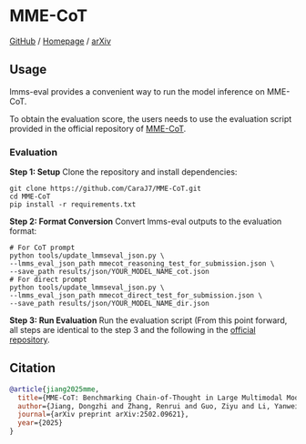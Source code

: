 # MME-CoT

[GitHub](https://github.com/CaraJ7/MME-CoT) / [Homepage](https://mmecot.github.io) / [arXiv](https://arxiv.org/abs/2502.09621)

## Usage

lmms-eval provides a convenient way to run the model inference on MME-CoT. 

To obtain the evaluation score, the users needs to use the evaluation script provided in the official repository of [MME-CoT](https://github.com/CaraJ7/MME-CoT).

### Evaluation

**Step 1: Setup**
Clone the repository and install dependencies:

```
git clone https://github.com/CaraJ7/MME-CoT.git
cd MME-CoT
pip install -r requirements.txt
```

**Step 2: Format Conversion**
Convert lmms-eval outputs to the evaluation format:

```
# For CoT prompt
python tools/update_lmmseval_json.py \
--lmms_eval_json_path mmecot_reasoning_test_for_submission.json \
--save_path results/json/YOUR_MODEL_NAME_cot.json
# For direct prompt
python tools/update_lmmseval_json.py \
--lmms_eval_json_path mmecot_direct_test_for_submission.json \
--save_path results/json/YOUR_MODEL_NAME_dir.json
```

**Step 3: Run Evaluation**
Run the evaluation script (From this point forward, all steps are identical to the step 3 and the following in the [official repository](https://github.com/CaraJ7/MME-CoT/tree/main#:~:text=Run%20the%20evaluation%20script.).


## Citation

```bibtex
@article{jiang2025mme,
  title={MME-CoT: Benchmarking Chain-of-Thought in Large Multimodal Models for Reasoning Quality, Robustness, and Efficiency},
  author={Jiang, Dongzhi and Zhang, Renrui and Guo, Ziyu and Li, Yanwei and Qi, Yu and Chen, Xinyan and Wang, Liuhui and Jin, Jianhan and Guo, Claire and Yan, Shen and others},
  journal={arXiv preprint arXiv:2502.09621},
  year={2025}
}
```